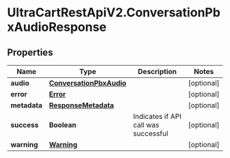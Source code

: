 # UltraCartRestApiV2.ConversationPbxAudioResponse

## Properties
Name | Type | Description | Notes
------------ | ------------- | ------------- | -------------
**audio** | [**ConversationPbxAudio**](ConversationPbxAudio.md) |  | [optional] 
**error** | [**Error**](Error.md) |  | [optional] 
**metadata** | [**ResponseMetadata**](ResponseMetadata.md) |  | [optional] 
**success** | **Boolean** | Indicates if API call was successful | [optional] 
**warning** | [**Warning**](Warning.md) |  | [optional] 


